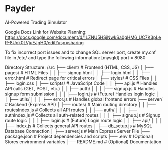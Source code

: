 # Payder
 AI-Powered Trading Simulator

Google Docs Link for Website Planning: https://docs.google.com/document/d/1LZNU5HSjNwkSa0gHM6_UC7K3pLeR-8Uok0LVjuEJgH0/edit?usp=sharing

To fix incorrect port issues and to change SQL server port, create my.cnf file in /etc/ and type the following information:
[mysqld]
port = 8080

Directory Structure:
/src
  ├── client/                  # Frontend (HTML, CSS, JS)
  │   ├── pages/               # HTML Files
  │   │   ├── signup.html
  │   │   ├── login.html
  │   │   ├── error.html       # Redirect page for critical errors
  │   ├── styles/              # CSS Files
  │   │   ├── login.css
  │   ├── scripts/             # JavaScript Code
  │   │   ├── api.js           # Handles API calls (GET, POST, etc.)
  │   │   ├── auth/
  │   │   │   ├── signup.js    # Handles signup form submission
  │   │   │   ├── login.js     # (Future) Handles login logic
  │   │   ├── utils/
  │   │   │   ├── error.js     # Handles global frontend errors
  ├── server/                  # Backend (Express API)
  │   ├── routes/              # Main routing directory
  │   │   ├── routesIndex.js   # Collects all API routes
  │   │   ├── auth/
  │   │   │   ├── authIndex.js # Collects all auth-related routes
  │   │   │   ├── signup.js    # Signup route logic
  │   │   │   ├── login.js     # (Future) Login route logic
  │   │   ├── api/
  │   │   │   ├── index.js     # Collects general API routes
  │   ├── db_setup.js          # MySQL Database Connection
  │   ├── server.js            # Main Express Server File
  ├── package.json             # Project dependencies and scripts
  ├── .env                     # (Optional) Stores environment variables
  ├── README.md                # (Optional) Documentation
